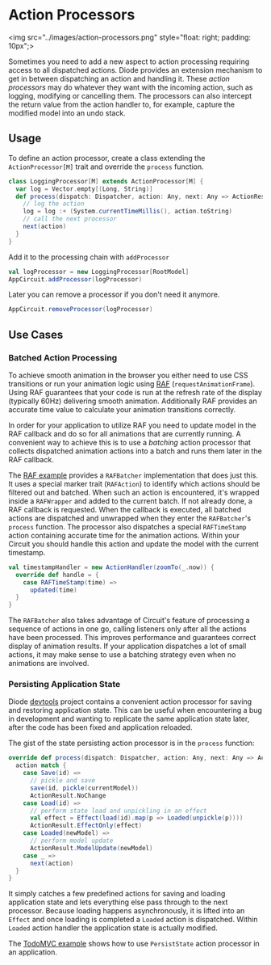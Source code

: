 # Action Processors

<img src="../images/action-processors.png" style="float: right; padding: 10px";>

Sometimes you need to add a new aspect to action processing requiring access to all dispatched actions. Diode provides an extension mechanism to get in between
dispatching an action and handling it. These _action processors_ may do whatever they want with the incoming action, such as logging, modifying or cancelling
them. The processors can also intercept the return value from the action handler to, for example, capture the modified model into an undo stack.

## Usage

To define an action processor, create a class extending the `ActionProcessor[M]` trait and override the `process` function.

```scala
class LoggingProcessor[M] extends ActionProcessor[M] {
  var log = Vector.empty[(Long, String)]
  def process(dispatch: Dispatcher, action: Any, next: Any => ActionResult[M]): ActionResult[M] = {
    // log the action
    log = log :+ (System.currentTimeMillis(), action.toString)
    // call the next processor
    next(action)
  }
}
```

Add it to the processing chain with `addProcessor`

```scala
val logProcessor = new LoggingProcessor[RootModel]
AppCircuit.addProcessor(logProcessor)
```

Later you can remove a processor if you don't need it anymore. 

```scala
AppCircuit.removeProcessor(logProcessor)
```

## Use Cases

### Batched Action Processing

To achieve smooth animation in the browser you either need to use CSS transitions or run your animation logic using
[RAF](https://developer.mozilla.org/en-US/docs/Web/API/window/requestAnimationFrame) (`requestAnimationFrame`). Using RAF guarantees that your code is run at
the refresh rate of the display (typically 60Hz) delivering smooth animation. Additionally RAF provides an accurate time value to calculate your animation
transitions correctly.

In order for your application to utilize RAF you need to update model in the RAF callback and do so for all animations that are currently running. A convenient
way to achieve this is to use a _batching_ action processor that collects dispatched animation actions into a batch and runs them later in the RAF callback.

The [RAF example](../examples/README.md) provides a `RAFBatcher` implementation that does just this. It uses a special marker trait (`RAFAction`) to identify
which actions should be filtered out and batched. When such an action is encountered, it's wrapped inside a `RAFWrapper` and added to the current batch. If not
already done, a RAF callback is requested. When the callback is executed, all batched actions are dispatched and unwrapped when they enter the `RAFBatcher`'s
`process` function. The processor also dispatches a special `RAFTimeStamp` action containing accurate time for the animation actions. Within your Circuit you
should handle this action and update the model with the current timestamp.

```scala
val timestampHandler = new ActionHandler(zoomTo(_.now)) {
  override def handle = {
    case RAFTimeStamp(time) =>
      updated(time)
  }
}
```

The `RAFBatcher` also takes advantage of Circuit's feature of processing a sequence of actions in one go, calling listeners only after all the actions have
been processed. This improves performance and guarantees correct display of animation results. If your application dispatches a lot of small actions, it may
make sense to use a batching strategy even when no animations are involved.

### Persisting Application State

Diode [devtools](https://github.com/suzaku-io/diode/tree/master/diode-devtools) project contains a convenient action processor for saving and restoring
application state. This can be useful when encountering a bug in development and wanting to replicate the same application state later, after the code has been
fixed and application reloaded.

The gist of the state persisting action processor is in the `process` function:

```scala
override def process(dispatch: Dispatcher, action: Any, next: Any => ActionResult[M], currentModel: M) = {
  action match {
    case Save(id) =>
      // pickle and save
      save(id, pickle(currentModel))
      ActionResult.NoChange
    case Load(id) =>
      // perform state load and unpickling in an effect
      val effect = Effect(load(id).map(p => Loaded(unpickle(p))))
      ActionResult.EffectOnly(effect)
    case Loaded(newModel) =>
      // perform model update
      ActionResult.ModelUpdate(newModel)
    case _ =>
      next(action)
  }
}
```

It simply catches a few predefined actions for saving and loading application state and lets everything else pass through to the next processor. Because loading
happens asynchronously, it is lifted into an `Effect` and once loading is completed a `Loaded` action is dispatched. Within `Loaded` action handler the
application state is actually modified.

The [TodoMVC example](../examples/README.md) shows how to use `PersistState` action processor in an application.
